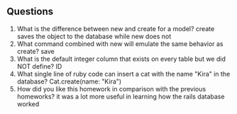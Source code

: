 ## Questions

1. What is the difference between new and create for a model?
create saves the object to the database while new does not
2. What command combined with new will emulate the same behavior as create?
save
3. What is the default integer column that exists on every table but we did NOT define?
ID
4. What single line of ruby code can insert a cat with the name "Kira" in the database?
Cat.create(name: "Kira")
5. How did you like this homework in comparison with the previous homeworks?
it was a lot more useful in learning how the rails database worked
